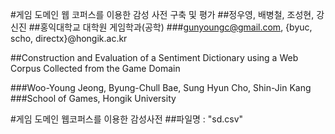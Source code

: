 #게임 도메인 웹 코퍼스를 이용한 감성 사전 구축 및 평가
##정우영, 배병철, 조성현, 강신진
##홍익대학교 대학원 게임학과(공학)
###gunyoungc@gmail.com, {byuc, scho, directx}@hongik.ac.kr

##Construction and Evaluation of a Sentiment Dictionary using a Web Corpus Collected from the Game Domain


###Woo-Young Jeong, Byung-Chull Bae, Sung Hyun Cho, Shin-Jin Kang
###School of Games, Hongik University

#게임 도메인 웹코퍼스를 이용한 감성사전 
##파일명 : "sd.csv"
